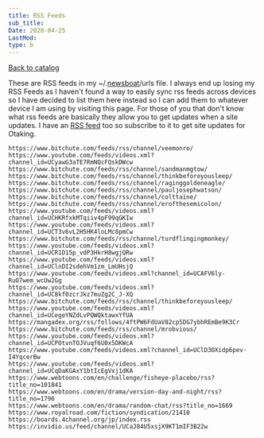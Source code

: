 ```yaml
---
title: RSS Feeds
sub_title:
Date: 2020-04-25
LastMod:
type: b
---
```


[Back to catalog](https://otaking.xyz/index.html)

These are RSS feeds in my ~/.[newsboat](https://otaking.xyz/linux.html#newsboat)/urls file. I always end up losing my RSS Feeds as I haven't found a way to easily sync rss feeds across devices so I have decided to list them here instead so I can add them to whatever device I am using by visiting this page. For those of you that don't know what rss feeds are basically they allow you to get updates when a site updates. I have an [RSS feed](https://otaking.xyz/feed.xml) too so subscribe to it to get site updates for Otaking.

```
https://www.bitchute.com/feeds/rss/channel/veemonro/
https://www.youtube.com/feeds/videos.xml?channel_id=UCyawG3aTE7RmNQcFQskDWcw
https://www.bitchute.com/feeds/rss/channel/sandmanmgtow/
https://www.bitchute.com/feeds/rss/channel/thinkbeforeyousleep/
https://www.bitchute.com/feeds/rss/channel/raginggoldeneagle/
https://www.bitchute.com/feeds/rss/channel/pauljosephwatson/
https://www.bitchute.com/feeds/rss/channel/colttaine/
https://www.bitchute.com/feeds/rss/channel/erofthesemicolon/
https://www.youtube.com/feeds/videos.xml?channel_id=UCHKRfxkMTqiiv4pF99qGKIw
https://www.youtube.com/feeds/videos.xml?channel_id=UCT3v6vL2H5HK4loLMc8pmCw
https://www.bitchute.com/feeds/rss/channel/turdflingingmonkey/
https://www.youtube.com/feeds/videos.xml?channel_id=UCR1D15p_vdP3HkrH8wgjQRw
https://www.youtube.com/feeds/videos.xml?channel_id=UClnDI2sdehVm1zm_LmUHsjQ
https://www.youtube.com/feeds/videos.xml?channel_id=UCAFV6ly-RuO7wem_wcUw2Gg
https://www.youtube.com/feeds/videos.xml?channel_id=UC8kf0zcrJkz7muZg2C_J-XQ
https://www.bitchute.com/feeds/rss/channel/thinkbeforeyousleep/
https://www.youtube.com/feeds/videos.xml?channel_id=UCegeYNZdLvPQWQktawxYfUA
https://mangadex.org/rss/follows/4ftPW6FdUaV82cp5DG7ybhREmBe9K3Cr
https://www.bitchute.com/feeds/rss/channel/mrobvious/
https://www.youtube.com/feeds/videos.xml?channel_id=UCPOtvnTOJVuqf6U0x5DKWcA
https://www.youtube.com/feeds/videos.xml?channel_id=UClD3OXidp6pev-I4YqcerBw
https://www.youtube.com/feeds/videos.xml?channel_id=UCqDaKGAxY1btIcEgVxj1dKA
https://www.webtoons.com/en/challenge/fisheye-placebo/rss?title_no=101841
https://www.webtoons.com/en/drama/version-day-and-night/rss?title_no=1796
https://www.webtoons.com/en/drama/random-chat/rss?title_no=1669
https://www.royalroad.com/fiction/syndication/21410
https://boards.4channel.org/jp/index.rss
https://invidio.us/feed/channel/UCaJ84U5xsjX9KT1mIF3B22w
```
